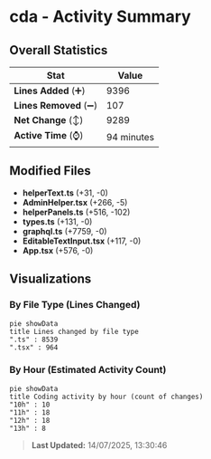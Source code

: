 # cda - Activity Summary 

## Overall Statistics

| Stat                   | Value                                                             |
| ---------------------- | ----------------------------------------------------------------- |
| **Lines Added** (➕)   | 9396                                          |
| **Lines Removed** (➖) | 107                                        |
| **Net Change** (↕)    | 9289                |
| **Active Time** (⌚)   | 94 minutes |


## Modified Files
- **helperText.ts** (+31, -0)
- **AdminHelper.tsx** (+266, -5)
- **helperPanels.ts** (+516, -102)
- **types.ts** (+131, -0)
- **graphql.ts** (+7759, -0)
- **EditableTextInput.tsx** (+117, -0)
- **App.tsx** (+576, -0)

## Visualizations

### By File Type (Lines Changed)

```mermaid
pie showData
title Lines changed by file type
".ts" : 8539
".tsx" : 964
```

### By Hour (Estimated Activity Count)

```mermaid
pie showData
title Coding activity by hour (count of changes)
"10h" : 10
"11h" : 18
"12h" : 18
"13h" : 8
```


> **Last Updated:** 14/07/2025, 13:30:46